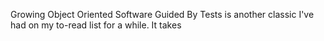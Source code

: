 

Growing Object Oriented Software Guided By Tests is another classic I've had on my to-read list for a while.  It takes

